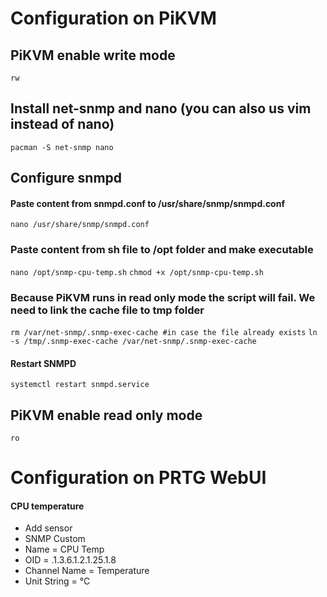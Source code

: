 # Configuration on PiKVM
## PiKVM enable write mode
`rw`

## Install net-snmp and nano (you can also us vim instead of nano)
`pacman -S net-snmp nano`

## Configure snmpd
#### Paste content from snmpd.conf to /usr/share/snmp/snmpd.conf
`nano /usr/share/snmp/snmpd.conf`

### Paste content from sh file to /opt folder and make executable
`nano /opt/snmp-cpu-temp.sh`
`chmod +x /opt/snmp-cpu-temp.sh`

### Because PiKVM runs in read only mode the script will fail. We need to link the cache file to tmp folder
`rm /var/net-snmp/.snmp-exec-cache #in case the file already exists`
`ln -s /tmp/.snmp-exec-cache /var/net-snmp/.snmp-exec-cache`

#### Restart SNMPD
`systemctl restart snmpd.service`

## PiKVM enable read only mode
`ro`

# Configuration on PRTG WebUI
#### CPU temperature
* Add sensor
* SNMP Custom
* Name = CPU Temp
* OID = .1.3.6.1.2.1.25.1.8
* Channel Name = Temperature
* Unit String = °C
